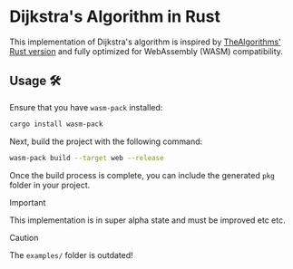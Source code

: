 # Dijkstra's Algorithm in Rust

This implementation of Dijkstra's algorithm is inspired by [TheAlgorithms' Rust version](https://github.com/TheAlgorithms/Rust/blob/master/src/graph/dijkstra.rs) and fully optimized for WebAssembly (WASM) compatibility.

## Usage 🛠️

Ensure that you have `wasm-pack` installed:

```bash
cargo install wasm-pack
```

Next, build the project with the following command:

```bash
wasm-pack build --target web --release
```

Once the build process is complete, you can include the generated `pkg` folder in your project.

> [!IMPORTANT]
> This implementation is in super alpha state and must be improved etc etc.

> [!CAUTION]
> The `examples/` folder is outdated!
